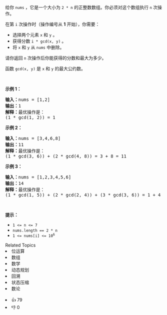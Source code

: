 <p>给你&nbsp;<code>nums</code>&nbsp;，它是一个大小为&nbsp;<code>2 * n</code>&nbsp;的正整数数组。你必须对这个数组执行 <code>n</code>&nbsp;次操作。</p>

<p>在第&nbsp;<code>i</code>&nbsp;次操作时（操作编号从 <strong>1</strong>&nbsp;开始），你需要：</p>

<ul> 
 <li>选择两个元素&nbsp;<code>x</code> 和&nbsp;<code>y</code>&nbsp;。</li> 
 <li>获得分数&nbsp;<code>i * gcd(x, y)</code>&nbsp;。</li> 
 <li>将&nbsp;<code>x</code>&nbsp;和&nbsp;<code>y</code> 从&nbsp;<code>nums</code>&nbsp;中删除。</li> 
</ul>

<p>请你返回 <code>n</code>&nbsp;次操作后你能获得的分数和最大为多少。</p>

<p>函数&nbsp;<code>gcd(x, y)</code>&nbsp;是&nbsp;<code>x</code> 和&nbsp;<code>y</code>&nbsp;的最大公约数。</p>

<p>&nbsp;</p>

<p><strong>示例 1：</strong></p>

<pre><b>输入：</b>nums = [1,2]
<b>输出：</b>1
<b>解释：</b>最优操作是：
(1 * gcd(1, 2)) = 1
</pre>

<p><strong>示例 2：</strong></p>

<pre><b>输入：</b>nums = [3,4,6,8]
<b>输出：</b>11
<b>解释：</b>最优操作是：
(1 * gcd(3, 6)) + (2 * gcd(4, 8)) = 3 + 8 = 11
</pre>

<p><strong>示例 3：</strong></p>

<pre><b>输入：</b>nums = [1,2,3,4,5,6]
<b>输出：</b>14
<b>解释：</b>最优操作是：
(1 * gcd(1, 5)) + (2 * gcd(2, 4)) + (3 * gcd(3, 6)) = 1 + 4 + 9 = 14
</pre>

<p>&nbsp;</p>

<p><strong>提示：</strong></p>

<ul> 
 <li><code>1 &lt;= n &lt;= 7</code></li> 
 <li><code>nums.length == 2 * n</code></li> 
 <li><code>1 &lt;= nums[i] &lt;= 10<sup>6</sup></code></li> 
</ul>

<div><div>Related Topics</div><div><li>位运算</li><li>数组</li><li>数学</li><li>动态规划</li><li>回溯</li><li>状态压缩</li><li>数论</li></div></div><br><div><li>👍 79</li><li>👎 0</li></div>